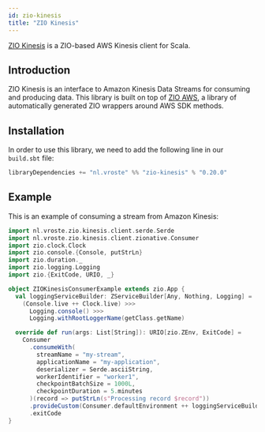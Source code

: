 ```yaml
---
id: zio-kinesis
title: "ZIO Kinesis"
---
```


[ZIO Kinesis](https://github.com/svroonland/zio-kinesis) is a ZIO-based AWS Kinesis client for Scala.

## Introduction

ZIO Kinesis is an interface to Amazon Kinesis Data Streams for consuming and producing data. This library is built on top of [ZIO AWS](https://github.com/vigoo/zio-aws), a library of automatically generated ZIO wrappers around AWS SDK methods.

## Installation

In order to use this library, we need to add the following line in our `build.sbt` file:

  ```scala
libraryDependencies += "nl.vroste" %% "zio-kinesis" % "0.20.0"
```

## Example

This is an example of consuming a stream from Amazon Kinesis:

```scala
import nl.vroste.zio.kinesis.client.serde.Serde
import nl.vroste.zio.kinesis.client.zionative.Consumer
import zio.clock.Clock
import zio.console.{Console, putStrLn}
import zio.duration._
import zio.logging.Logging
import zio.{ExitCode, URIO, _}

object ZIOKinesisConsumerExample extends zio.App {
  val loggingServiceBuilder: ZServiceBuilder[Any, Nothing, Logging] =
    (Console.live ++ Clock.live) >>>
      Logging.console() >>>
      Logging.withRootLoggerName(getClass.getName)

  override def run(args: List[String]): URIO[zio.ZEnv, ExitCode] =
    Consumer
      .consumeWith(
        streamName = "my-stream",
        applicationName = "my-application",
        deserializer = Serde.asciiString,
        workerIdentifier = "worker1",
        checkpointBatchSize = 1000L,
        checkpointDuration = 5.minutes
      )(record => putStrLn(s"Processing record $record"))
      .provideCustom(Consumer.defaultEnvironment ++ loggingServiceBuilder)
      .exitCode
}
```
